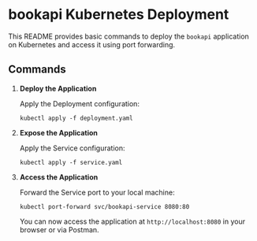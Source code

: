 
# bookapi Kubernetes Deployment

This README provides basic commands to deploy the `bookapi` application on Kubernetes and access it using port forwarding.

## Commands

1.  **Deploy the Application**
    
    Apply the Deployment configuration:
    
 
    `kubectl apply -f deployment.yaml` 
    
2.  **Expose the Application**
    
    Apply the Service configuration:
    
    `kubectl apply -f service.yaml` 
    
3.  **Access the Application**
    
    Forward the Service port to your local machine:
    
    `kubectl port-forward svc/bookapi-service 8080:80` 
    
    You can now access the application at `http://localhost:8080` in your browser or via Postman.
